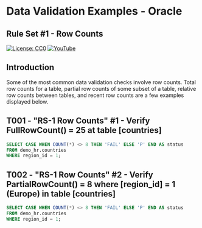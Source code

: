 # Data Validation Examples - Oracle
## Rule Set #1 - Row Counts
[![License: CC0](https://img.shields.io/badge/License-CC0-red)](LICENSE "Creative Commons Zero License by DataResearchLabs (effectively = Public Domain")
[![YouTube](https://img.shields.io/badge/YouTube-DataResearchLabs-brightgreen)](http://www.DataResearchLabs.com)

## Introduction
Some of the most common data validation checks involve row counts.  Total row counts for a table, partial row counts of some subset of a table, relative row counts between tables, and recent row counts are a few examples displayed below.


## T001 - "RS-1 Row Counts" #1 - Verify FullRowCount() = 25 at table [countries]

```sql
SELECT CASE WHEN COUNT(*) <> 8 THEN 'FAIL' ELSE 'P' END AS status   
FROM demo_hr.countries
WHERE region_id = 1;
```

## T002 - "RS-1 Row Counts" #2 - Verify PartialRowCount() = 8 where [region_id] = 1 (Europe) in table [countries]

```sql
SELECT CASE WHEN COUNT(*) <> 8 THEN 'FAIL' ELSE 'P' END AS status   
FROM demo_hr.countries
WHERE region_id = 1;
```


